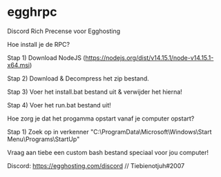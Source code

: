 # egghrpc
Discord Rich Precense voor Egghosting

Hoe install je de RPC?

Stap 1)
Download NodeJS (https://nodejs.org/dist/v14.15.1/node-v14.15.1-x64.msi)

Stap 2)
Download & Decompress het zip bestand.

Stap 3)
Voer het install.bat bestand uit & verwijder het hierna!

Stap 4)
Voer het run.bat bestand uit!

Hoe zorg je dat het progamma opstart vanaf je computer opstart?

Stap 1) 
Zoek op in verkenner "C:\ProgramData\Microsoft\Windows\Start Menu\Programs\StartUp"

Vraag aan tiebe een custom bash bestand speciaal voor jou computer!


Discord: https://egghosting.com/discord // Tiebienotjuh#2007
